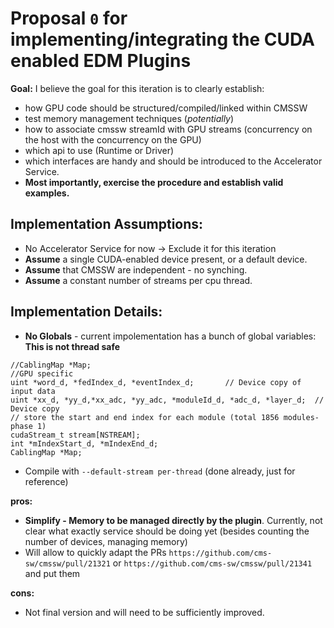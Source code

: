 # Proposal `0` for implementing/integrating the CUDA enabled EDM Plugins

__Goal:__ I believe the goal for this iteration is to clearly establish:
- how GPU code should be structured/compiled/linked within CMSSW
- test memory management techniques (*potentially*)
- how to associate cmssw streamId with GPU streams (concurrency on the host with the concurrency on the GPU)
- which api to use (Runtime or Driver)
- which interfaces are handy and should be introduced to the Accelerator Service.
- __Most importantly, exercise the procedure and establish valid examples.__

## Implementation Assumptions:
- No Accelerator Service for now -> Exclude it for this iteration 
- __Assume__ a single CUDA-enabled device present, or a default device.
- __Assume__ that CMSSW are independent - no synching.
- __Assume__ a constant number of streams per cpu thread.

## Implementation Details:
- __No Globals__ - current impolementation has a bunch of global variables: __This is not thread safe__
```
//CablingMap *Map;
//GPU specific
uint *word_d, *fedIndex_d, *eventIndex_d;       // Device copy of input data
uint *xx_d, *yy_d,*xx_adc, *yy_adc, *moduleId_d, *adc_d, *layer_d;  // Device copy
// store the start and end index for each module (total 1856 modules-phase 1)
cudaStream_t stream[NSTREAM];
int *mIndexStart_d, *mIndexEnd_d; 
CablingMap *Map;
```
- Compile with `--default-stream per-thread` (done already, just for reference)

__pros:__
- __Simplify - Memory to be managed directly by the plugin__. Currently, not clear what exactly service should be doing yet (besides counting the number of devices, managing memory)
- Will allow to quickly adapt the PRs `https://github.com/cms-sw/cmssw/pull/21321` or `https://github.com/cms-sw/cmssw/pull/21341` and put them

__cons:__
- Not final version and will need to be sufficiently improved.

